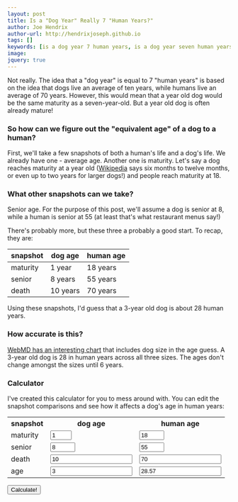 ```yaml
---
layout: post
title: Is a "Dog Year" Really 7 "Human Years?"
author: Joe Hendrix
author-url: http://hendrixjoseph.github.io
tags: []
keywords: [is a dog year 7 human years, is a dog year seven human years, dog year, human year, human]
image:
jquery: true
---
```


Not really. The idea that a "dog year" is equal to 7 "human years" is based on the idea that dogs live an average of ten years, while humans live an average of 70 years. However, this would mean that a year old dog would be the same maturity as a seven-year-old. But a year old dog is often already mature!

### So how can we figure out the "equivalent age" of a dog to a human?

First, we'll take a few snapshots of both a human's life and a dog's life. We already have one - average age. Another one is maturity. Let's say a dog reaches maturity at a year old ([Wikipedia](https://en.wikipedia.org/wiki/Dog#Reproduction) says six months to twelve months, or even up to two years for larger dogs!) and people reach maturity at 18.

### What other snapshots can we take?

Senior age. For the purpose of this post, we'll assume a dog is senior at 8, while a human is senior at 55 (at least that's what restaurant menus say!)

There's probably more, but these three a probably a good start. To recap, they are:

snapshot | dog age | human age
--- | --- | ---
maturity | 1 year | 18 years
senior | 8 years | 55 years
death | 10 years | 70 years

Using these snapshots, I'd guess that a 3-year old dog is about 28 human years.

### How accurate is this?

[WebMD has an interesting chart](http://pets.webmd.com/dogs/how-to-calculate-your-dogs-age) that includes dog size in the age guess. A 3-year old dog is 28 in human years across all three sizes. The ages don't change amongst the sizes until 6 years.

### Calculator

I've created this calculator for you to mess around with. You can edit the snapshot comparisons and see how it affects a dog's age in human years:

<table>
<tr><th>snapshot</th><th>dog age</th><th>human age</th></tr>
<tr>
  <td>maturity</td>
  <td><input id="dog-maturity" type="number" value="1" min="0" max="8" required /></td>
  <td><input id="human-maturity" type="number" value="18" min="0" max="55" required /></td>
</tr><tr>
  <td>senior</td>
  <td><input id="dog-senior" type="number" value="8" min="1" max="10" required /></td>
  <td><input id="human-senior" type="number" value="55" min="18" max="70" required /></td>
</tr><tr>
  <td>death</td>
  <td><input id="dog-death" type="number" value="10" min="8" required /></td>
  <td><input id="human-death" type="number" value="70" min="55" required /></td>
</tr><tr>
  <td>age</td>
  <td><input id="dog-age" type="number" value="3" required /></td>
  <td><input id="human-age" type="number" value="28.57" /></td>
</tr>
</table>
<button id="update" type="button">Calculate!</button> 


<script>
$(document).ready(function(){
  $("#dog-maturity").change(function(){
    $("#dog-senior").attr({"min" : $(this).val()});
  }
  
  $("#human-maturity").change(function(){
    $("#human-senior").attr({"min" : $(this).val()});
  }

  $("#dog-senior").change(function(){
    $("#dog-maturity").attr({"max" : $(this).val()});
    $("#dog-death").attr({"min" : $(this).val()});
  });
  
  $("#human-senior").change(function(){
    $("#human-maturity").attr({"max" : $(this).val()});
    $("#human-death").attr({"min" : $(this).val()});
  });
  
  $("#dog-death").change(function(){
    $("#dog-senior").attr({"max" : $(this).val()});
  }
  
  $("#human-death").change(function(){
    $("#human-senior").attr({"max" : $(this).val()});
  }

  $("#update").click(function(){
    var dm = parseFloat($("#dog-maturity").val());
    var hm = parseFloat($("#human-maturity").val());
    var ds = parseFloat($("#dog-senior").val());
    var hs = parseFloat($("#human-senior").val());
    var dd = parseFloat($("#dog-death").val());
    var hd = parseFloat($("#human-death").val());
    var da = parseFloat($("#dog-age").val());
    var ha = 0;
    
    if(da <= dm) {
      ha = da * hm / dm;
    } else if (da <= ds) {
      ha = (hs - hm) * (da - dm) / (ds - dm) + hm;
    } else {
      ha = (hd - hs) * (da - ds) / (dd - ds) + hs;
    }
    
    $("#human-age").val(ha);
  });
});
</script>
